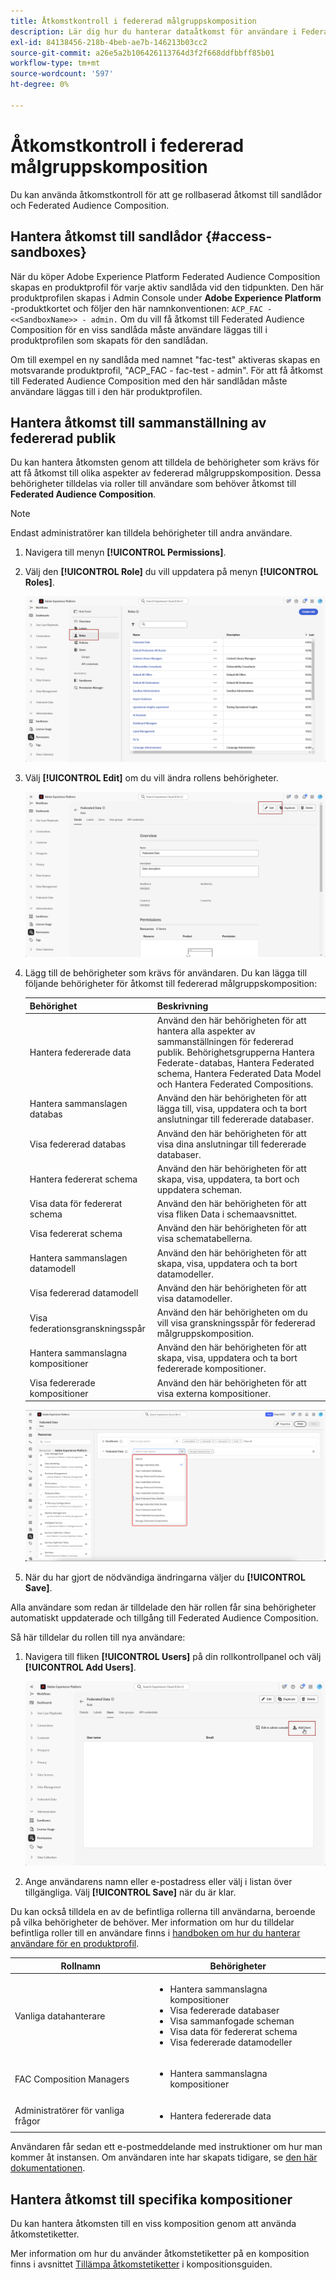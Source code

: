 ```yaml
---
title: Åtkomstkontroll i federerad målgruppskomposition
description: Lär dig hur du hanterar dataåtkomst för användare i Federated Audience Composition.
exl-id: 84138456-218b-4beb-ae7b-146213b03cc2
source-git-commit: a26e5a2b106426113764d3f2f668ddfbbff85b01
workflow-type: tm+mt
source-wordcount: '597'
ht-degree: 0%

---
```


# Åtkomstkontroll i federerad målgruppskomposition

Du kan använda åtkomstkontroll för att ge rollbaserad åtkomst till sandlådor och Federated Audience Composition.

## Hantera åtkomst till sandlådor {#access-sandboxes}

När du köper Adobe Experience Platform Federated Audience Composition skapas en produktprofil för varje aktiv sandlåda vid den tidpunkten. Den här produktprofilen skapas i Admin Console under **Adobe Experience Platform** -produktkortet och följer den här namnkonventionen: `ACP_FAC - <<SandboxName>> - admin.` Om du vill få åtkomst till Federated Audience Composition för en viss sandlåda måste användare läggas till i produktprofilen som skapats för den sandlådan.

Om till exempel en ny sandlåda med namnet &quot;fac-test&quot; aktiveras skapas en motsvarande produktprofil, &quot;ACP_FAC - fac-test - admin&quot;. För att få åtkomst till Federated Audience Composition med den här sandlådan måste användare läggas till i den här produktprofilen.

## Hantera åtkomst till sammanställning av federerad publik

Du kan hantera åtkomsten genom att tilldela de behörigheter som krävs för att få åtkomst till olika aspekter av federerad målgruppskomposition. Dessa behörigheter tilldelas via roller till användare som behöver åtkomst till **Federated Audience Composition**.

>[!NOTE]
>
>Endast administratörer kan tilldela behörigheter till andra användare.

1. Navigera till menyn **[!UICONTROL Permissions]**.
1. Välj den **[!UICONTROL Role]** du vill uppdatera på menyn **[!UICONTROL Roles]**.

   ![](assets/access_fda_1.png)

1. Välj **[!UICONTROL Edit]** om du vill ändra rollens behörigheter.

   ![](assets/access_fda_2.png)

1. Lägg till de behörigheter som krävs för användaren. Du kan lägga till följande behörigheter för åtkomst till federerad målgruppskomposition:

   | Behörighet | Beskrivning |
   | ---------- | ----------- |
   | Hantera federerade data | Använd den här behörigheten för att hantera alla aspekter av sammanställningen för federerad publik. Behörighetsgrupperna Hantera Federate-databas, Hantera Federated schema, Hantera Federated Data Model och Hantera Federated Compositions. |
   | Hantera sammanslagen databas | Använd den här behörigheten för att lägga till, visa, uppdatera och ta bort anslutningar till federerade databaser. |
   | Visa federerad databas | Använd den här behörigheten för att visa dina anslutningar till federerade databaser. |
   | Hantera federerat schema | Använd den här behörigheten för att skapa, visa, uppdatera, ta bort och uppdatera scheman. |
   | Visa data för federerat schema | Använd den här behörigheten för att visa fliken Data i schemaavsnittet. |
   | Visa federerat schema | Använd den här behörigheten för att visa schematabellerna. |
   | Hantera sammanslagen datamodell | Använd den här behörigheten för att skapa, visa, uppdatera och ta bort datamodeller. |
   | Visa federerad datamodell | Använd den här behörigheten för att visa datamodeller. |
   | Visa federationsgranskningsspår | Använd den här behörigheten om du vill visa granskningsspår för federerad målgruppskomposition. |
   | Hantera sammanslagna kompositioner | Använd den här behörigheten för att skapa, visa, uppdatera och ta bort federerade kompositioner. |
   | Visa federerade kompositioner | Använd den här behörigheten för att visa externa kompositioner. |

   ![](assets/permissions.png)

1. När du har gjort de nödvändiga ändringarna väljer du **[!UICONTROL Save]**.

Alla användare som redan är tilldelade den här rollen får sina behörigheter automatiskt uppdaterade och tillgång till Federated Audience Composition.

Så här tilldelar du rollen till nya användare:

1. Navigera till fliken **[!UICONTROL Users]** på din rollkontrollpanel och välj **[!UICONTROL Add Users]**.

   ![](assets/access_fda_4.png)

1. Ange användarens namn eller e-postadress eller välj i listan över tillgängliga. Välj **[!UICONTROL Save]** när du är klar.

Du kan också tilldela en av de befintliga rollerna till användarna, beroende på vilka behörigheter de behöver. Mer information om hur du tilldelar befintliga roller till en användare finns i [handboken om hur du hanterar användare för en produktprofil](https://experienceleague.adobe.com/en/docs/experience-platform/access-control/ui/users).

| Rollnamn | Behörigheter |
| --------- | ----------- |
| Vanliga datahanterare | <ul><li>Hantera sammanslagna kompositioner</li><li>Visa federerade databaser</li><li>Visa sammanfogade scheman</li><li>Visa data för federerat schema</li><li>Visa federerade datamodeller</li></ul> |
| FAC Composition Managers | <ul><li>Hantera sammanslagna kompositioner</li></ul> |
| Administratörer för vanliga frågor | <ul><li>Hantera federerade data</li></ul> |

Användaren får sedan ett e-postmeddelande med instruktioner om hur man kommer åt instansen. Om användaren inte har skapats tidigare, se [den här dokumentationen](https://experienceleague.adobe.com/en/docs/experience-platform/access-control/abac/permissions-ui/users).

## Hantera åtkomst till specifika kompositioner

Du kan hantera åtkomsten till en viss komposition genom att använda åtkomstetiketter.

Mer information om hur du använder åtkomstetiketter på en komposition finns i avsnittet [Tillämpa åtkomstetiketter](/help/compositions/gs-compositions.md#access-labels) i kompositionsguiden.
